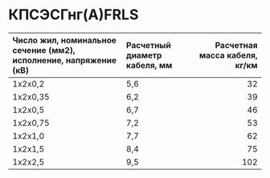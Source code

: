 # КПСЭСГнг(А)FRLS

| Число жил, номинальное сечение (мм2), исполнение, напряжение (кВ)   | Расчетный диаметр кабеля, мм   |   Расчетная масса кабеля, кг/км |
|:--------------------------------------------------------------------|:-------------------------------|--------------------------------:|
| 1х2х0,2                                                             | 5,6                            |                              32 |
| 1х2х0,35                                                            | 6,2                            |                              39 |
| 1х2х0,5                                                             | 6,7                            |                              46 |
| 1х2х0,75                                                            | 7,2                            |                              53 |
| 1х2х1,0                                                             | 7,7                            |                              62 |
| 1х2х1,5                                                             | 8,4                            |                              75 |
| 1х2х2,5                                                             | 9,5                            |                             102 |